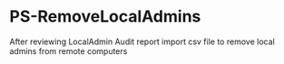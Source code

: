 # PS-RemoveLocalAdmins
After reviewing LocalAdmin Audit report import csv file to remove local admins from remote computers

